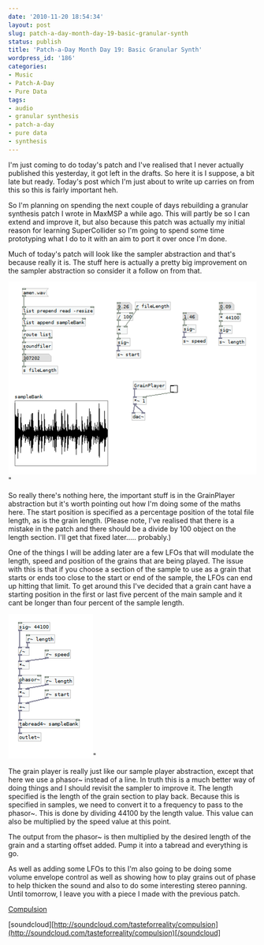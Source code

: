 ```yaml
---
date: '2010-11-20 18:54:34'
layout: post
slug: patch-a-day-month-day-19-basic-granular-synth
status: publish
title: 'Patch-a-Day Month Day 19: Basic Granular Synth'
wordpress_id: '186'
categories:
- Music
- Patch-A-Day
- Pure Data
tags:
- audio
- granular synthesis
- patch-a-day
- pure data
- synthesis
---
```


I'm just coming to do today's patch and I've realised that I never actually published this yesterday, it got left in the drafts. So here it is I suppose, a bit late but ready. Today's post which I'm just about to write up carries on from this so this is fairly important heh.

So I'm planning on spending the next couple of days rebuilding a granular synthesis patch I wrote in MaxMSP a while ago. This will partly be so I can extend and improve it, but also because this patch was actually my initial reason for learning SuperCollider so I'm going to spend some time prototyping what I do to it with an aim to port it over once I'm done.

Much of today's patch will look like the sampler abstraction and that's because really it is. The stuff here is actually a pretty big improvement on the sampler abstraction so consider it a follow on from that.



![Basic Granular Synth](/a/2010-11-20-patch-a-day-month-day-19-basic-granular-synth/19-BasicGranularSynth.png)"

So really there's nothing here, the important stuff is in the GrainPlayer abstraction but it's worth pointing out how I'm doing some of the maths here. The start position is specified as a percentage position of the total file length, as is the grain length. (Please note, I've realised that there is a mistake in the patch and there should be a divide by 100 object on the length section. I'll get that fixed later..... probably.)

One of the things I will be adding later are a few LFOs that will modulate the length, speed and position of the grains that are being played. The issue with this is that if you choose a section of the sample to use as a grain that starts or ends too close to the start or end of the sample, the LFOs can end up hitting that limit. To get around this I've decided that a grain cant have a starting position in the first or last five percent of the main sample and it cant be longer than four percent of the sample length.

![Basic Grain Player](/a/2010-11-20-patch-a-day-month-day-19-basic-granular-synth/19-GrainPlayer.png)"

The grain player is really just like our sample player abstraction, except that here we use a phasor~ instead of a line. In truth this is a much better way of doing things and I should revisit the sampler to improve it. The length specified is the length of the grain section to play back. Because this is specified in samples, we need to convert it to a frequency to pass to the phasor~. This is done by dividing 44100 by the length value. This value can also be multiplied by the speed value at this point.

The output from the phasor~ is then multiplied by the desired length of the grain and a starting offset added. Pump it into a tabread and everything is go.

As well as adding some LFOs to this I'm also going to be doing some volume envelope control as well as showing how to play grains out of phase to help thicken the sound and also to do some interesting stereo panning. Until tomorrow, I leave you with a piece I made with the previous patch.

[Compulsion](http://soundcloud.com/tasteforreality/compulsion)

[soundcloud][http://soundcloud.com/tasteforreality/compulsion](http://soundcloud.com/tasteforreality/compulsion)[/soundcloud]

